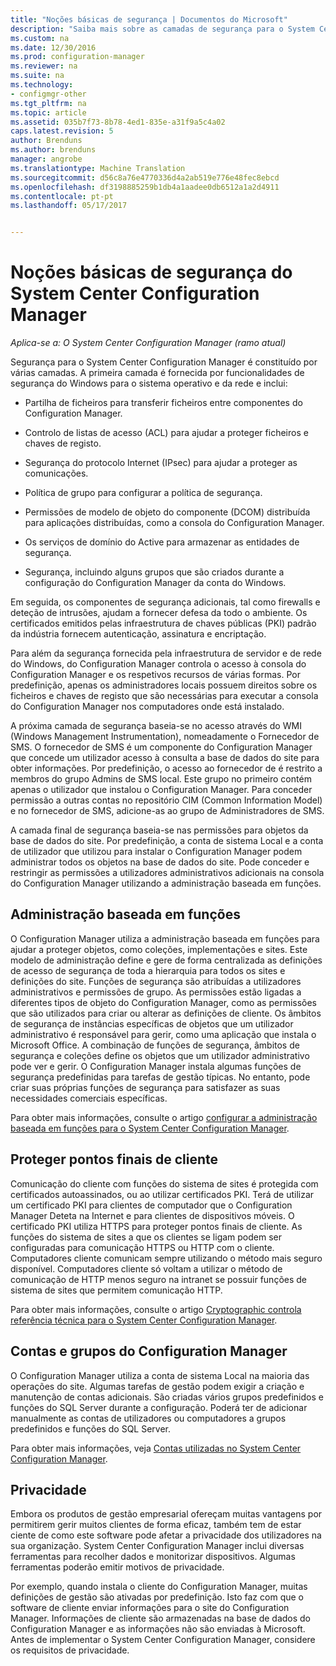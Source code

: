 ```yaml
---
title: "Noções básicas de segurança | Documentos do Microsoft"
description: "Saiba mais sobre as camadas de segurança para o System Center Configuration Manager."
ms.custom: na
ms.date: 12/30/2016
ms.prod: configuration-manager
ms.reviewer: na
ms.suite: na
ms.technology:
- configmgr-other
ms.tgt_pltfrm: na
ms.topic: article
ms.assetid: 035b7f73-8b78-4ed1-835e-a31f9a5c4a02
caps.latest.revision: 5
author: Brenduns
ms.author: brenduns
manager: angrobe
ms.translationtype: Machine Translation
ms.sourcegitcommit: d56c8a76e4770336d4a2ab519e776e48fec8ebcd
ms.openlocfilehash: df3198885259b1db4a1aadee0db6512a1a2d4911
ms.contentlocale: pt-pt
ms.lasthandoff: 05/17/2017


---
```

# <a name="fundamentals-of-security-for-system-center-configuration-manager"></a>Noções básicas de segurança do System Center Configuration Manager

*Aplica-se a: O System Center Configuration Manager (ramo atual)*

Segurança para o System Center Configuration Manager é constituído por várias camadas. A primeira camada é fornecida por funcionalidades de segurança do Windows para o sistema operativo e da rede e inclui:  

-   Partilha de ficheiros para transferir ficheiros entre componentes do Configuration Manager.  

-   Controlo de listas de acesso (ACL) para ajudar a proteger ficheiros e chaves de registo.  

-   Segurança do protocolo Internet (IPsec) para ajudar a proteger as comunicações.  

-   Política de grupo para configurar a política de segurança.  

-   Permissões de modelo de objeto do componente (DCOM) distribuída para aplicações distribuídas, como a consola do Configuration Manager.  

-   Os serviços de domínio do Active para armazenar as entidades de segurança.  

-   Segurança, incluindo alguns grupos que são criados durante a configuração do Configuration Manager da conta do Windows.  

Em seguida, os componentes de segurança adicionais, tal como firewalls e deteção de intrusões, ajudam a fornecer defesa da todo o ambiente. Os certificados emitidos pelas infraestrutura de chaves públicas (PKI) padrão da indústria fornecem autenticação, assinatura e encriptação.  

Para além da segurança fornecida pela infraestrutura de servidor e de rede do Windows, do Configuration Manager controla o acesso à consola do Configuration Manager e os respetivos recursos de várias formas. Por predefinição, apenas os administradores locais possuem direitos sobre os ficheiros e chaves de registo que são necessárias para executar a consola do Configuration Manager nos computadores onde está instalado.  

A próxima camada de segurança baseia-se no acesso através do WMI (Windows Management Instrumentation), nomeadamente o Fornecedor de SMS. O fornecedor de SMS é um componente do Configuration Manager que concede um utilizador acesso à consulta a base de dados do site para obter informações. Por predefinição, o acesso ao fornecedor de é restrito a membros do grupo Admins de SMS local. Este grupo no primeiro contém apenas o utilizador que instalou o Configuration Manager. Para conceder permissão a outras contas no repositório CIM (Common Information Model) e no fornecedor de SMS, adicione-as ao grupo de Administradores de SMS.  

A camada final de segurança baseia-se nas permissões para objetos da base de dados do site. Por predefinição, a conta de sistema Local e a conta de utilizador que utilizou para instalar o Configuration Manager podem administrar todos os objetos na base de dados do site. Pode conceder e restringir as permissões a utilizadores administrativos adicionais na consola do Configuration Manager utilizando a administração baseada em funções.  



## <a name="role-based-administration"></a>Administração baseada em funções  
 O Configuration Manager utiliza a administração baseada em funções para ajudar a proteger objetos, como coleções, implementações e sites. Este modelo de administração define e gere de forma centralizada as definições de acesso de segurança de toda a hierarquia para todos os sites e definições do site. Funções de segurança são atribuídas a utilizadores administrativos e permissões de grupo. As permissões estão ligadas a diferentes tipos de objeto do Configuration Manager, como as permissões que são utilizados para criar ou alterar as definições de cliente. Os âmbitos de segurança de instâncias específicas de objetos que um utilizador administrativo é responsável para gerir, como uma aplicação que instala o Microsoft Office. A combinação de funções de segurança, âmbitos de segurança e coleções define os objetos que um utilizador administrativo pode ver e gerir. O Configuration Manager instala algumas funções de segurança predefinidas para tarefas de gestão típicas. No entanto, pode criar suas próprias funções de segurança para satisfazer as suas necessidades comerciais específicas.  

 Para obter mais informações, consulte o artigo [configurar a administração baseada em funções para o System Center Configuration Manager](../../core/servers/deploy/configure/configure-role-based-administration.md).  

## <a name="securing-client-endpoints"></a>Proteger pontos finais de cliente  
 Comunicação do cliente com funções do sistema de sites é protegida com certificados autoassinados, ou ao utilizar certificados PKI. Terá de utilizar um certificado PKI para clientes de computador que o Configuration Manager Deteta na Internet e para clientes de dispositivos móveis. O certificado PKI utiliza HTTPS para proteger pontos finais de cliente. As funções do sistema de sites a que os clientes se ligam podem ser configuradas para comunicação HTTPS ou HTTP com o cliente. Computadores cliente comunicam sempre utilizando o método mais seguro disponível. Computadores cliente só voltam a utilizar o método de comunicação de HTTP menos seguro na intranet se possuir funções de sistema de sites que permitem comunicação HTTP.  

 Para obter mais informações, consulte o artigo [Cryptographic controla referência técnica para o System Center Configuration Manager](../../protect/deploy-use/cryptographic-controls-technical-reference.md).  

## <a name="configuration-manager-accounts-and-groups"></a>Contas e grupos do Configuration Manager  
 O Configuration Manager utiliza a conta de sistema Local na maioria das operações do site. Algumas tarefas de gestão podem exigir a criação e manutenção de contas adicionais. São criadas vários grupos predefinidos e funções do SQL Server durante a configuração. Poderá ter de adicionar manualmente as contas de utilizadores ou computadores a grupos predefinidos e funções do SQL Server.  

 Para obter mais informações, veja [Contas utilizadas no System Center Configuration Manager](../../core/plan-design/hierarchy/accounts.md).  

## <a name="privacy"></a>Privacidade  
 Embora os produtos de gestão empresarial ofereçam muitas vantagens por permitirem gerir muitos clientes de forma eficaz, também tem de estar ciente de como este software pode afetar a privacidade dos utilizadores na sua organização. System Center Configuration Manager inclui diversas ferramentas para recolher dados e monitorizar dispositivos. Algumas ferramentas poderão emitir motivos de privacidade.  

 Por exemplo, quando instala o cliente do Configuration Manager, muitas definições de gestão são ativadas por predefinição. Isto faz com que o software de cliente enviar informações para o site do Configuration Manager. Informações de cliente são armazenadas na base de dados do Configuration Manager e as informações não são enviadas à Microsoft. Antes de implementar o System Center Configuration Manager, considere os requisitos de privacidade.  

